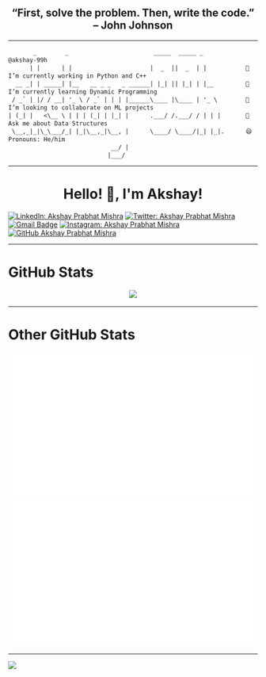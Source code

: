 
<h2 align="center">“First, solve the problem. Then, write the code.” – John Johnson</h2>

---

```console
       _        _                        _____  _____ _            @akshay-99h
      | |      | |                      |  _  ||  _  | |           🔭 I’m currently working in Python and C++
  __ _| | _____| |__   __ _ _   _ ______| |_| || |_| | |__         🌱 I’m currently learning Dynamic Programming
 / _` | |/ / __| '_ \ / _` | | | |______\____ |\____ | '_ \        👯 I’m looking to collaborate on ML projects
| (_| |   <\__ \ | | | (_| | |_| |      .___/ /.___/ / | | |       💬 Ask me about Data Structures
 \__,_|_|\_\___/_| |_|\__,_|\__, |      \____/ \____/|_| |_|.      😄 Pronouns: He/him
                             __/ |                          
                            |___/                           
```
---
<h1 align="center">Hello! 👋, I'm Akshay!</h1>

<!-- <img src="https://media.giphy.com/media/MT5UUV1d4CXE2A37Dg/giphy.gif" style="width:10vh"> -->

[![LinkedIn: Akshay Prabhat Mishra](https://img.shields.io/badge/-Akshay%20Prabhat%20Mishra-blue?style=flat-square&logo=Linkedin&logoColor=white&link=https://www.linkedin.com/in//akshay-99h/)](https://www.linkedin.com/in/akshay-99h/)
[![Twitter: Akshay Prabhat Mishra](https://img.shields.io/badge/-akshay__99h-1DA1F2?style=flat-square&logo=Twitter&logoColor=white&link=https://twitter.com/akshay_99h/)](https://twitter.com/akshay_99h/)
[![Gmail Badge](https://img.shields.io/badge/akshaypmishra02-EA4335?style=flat&logo=gmail&logoColor=dfdfdf&link=mailto:akshaypmishra02@gmail.com)](mailto:akshaypmishra02@gmail.com)
[![Instagram: Akshay Prabhat Mishra](https://img.shields.io/badge/akshay__99h-e1306c?style=flat&logo=instagram&logoColor=white&link=https://www.instagram.com/akshay_99h/)](https://www.instagram.com/akshay_99h/)
[![GitHub Akshay Prabhat Mishra](https://img.shields.io/github/followers/akshay-99h?label=follow&style=social)](https://github.com/akshay-99h)

<!-- <img src="https://media.giphy.com/media/dXX6XfRIsOWf6/giphy.gif" width="50%"> -->

---
# **GitHub Stats**
<div align="center">
       <img src="https://github-readme-stats.vercel.app/api?username=akshay-99h&show_icons=true&theme=algolia">
<!--        <img align="right" src="https://media.giphy.com/media/ftAyb0CG1FNAIZt4SO/giphy.gif" width="35%"> -->
</div>

---
# **Other GitHub Stats**
<span align="center">
       <img src="https://github.com/akshay-99h/github-stats/blob/master/generated/overview.svg">
       <img src="https://github.com/akshay-99h/github-stats/blob/master/generated/languages.svg">
</span>

---

<img src="https://media.giphy.com/media/pZT6U06pyiap5oNcOk/giphy.gif" style="transform:scale(1)">
